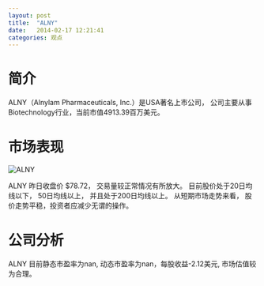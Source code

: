 ```yaml
---
layout: post
title:  "ALNY"
date:   2014-02-17 12:21:41
categories: 观点
---
```


# 简介
ALNY（Alnylam Pharmaceuticals, Inc.）是USA著名上市公司，
公司主要从事Biotechnology行业，当前市值4913.39百万美元。

# 市场表现

![ALNY](http://finviz.com/chart.ashx?t=ALNY&ty=c&ta=1&p=d&s=l)

ALNY 昨日收盘价 $78.72，
交易量较正常情况有所放大。
目前股价处于20日均线以下，
50日均线以上，
并且处于200日均线以上。
从短期市场走势来看，
股价走势平稳，投资者应减少无谓的操作。

# 公司分析
ALNY 目前静态市盈率为nan, 动态市盈率为nan，每股收益-2.12美元,
市场估值较为合理。

